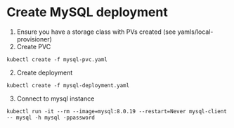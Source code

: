 # Create MySQL deployment 
1. Ensure you have a storage class with PVs created (see yamls/local-provisioner)
2. Create PVC
```
kubectl create -f mysql-pvc.yaml
```

2. Create deployment
```
kubectl create -f mysql-deployment.yaml
```
3. Connect to mysql instance
```
kubectl run -it --rm --image=mysql:8.0.19 --restart=Never mysql-client -- mysql -h mysql -ppassword
```

